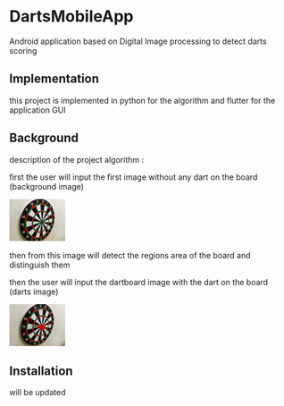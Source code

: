 # DartsMobileApp
Android application based on Digital Image processing to detect darts scoring 

## Implementation
this project is implemented in python for the algorithm and flutter for the application GUI

## Background 
description of the project algorithm :

first the user will input the first image without any dart on the board (background image)

<img src = "test_images/dartBoard1.jpg" width="100" hight="100">

then from this image will detect the regions area of the board and distinguish them 

then the user will input the dartboard image with the dart on the board (darts image)

<img src = "test_images/dart11.jpg" width="100" hight="100">















## Installation
will be updated 








